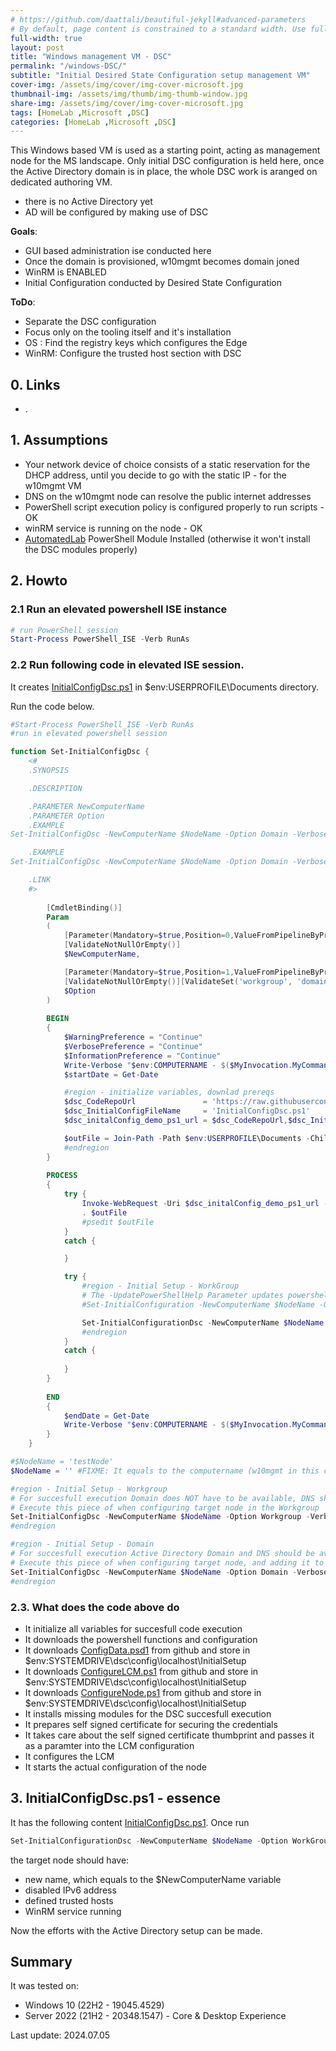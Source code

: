 ```yaml
---
# https://github.com/daattali/beautiful-jekyll#advanced-parameters
# By default, page content is constrained to a standard width. Use full-width: true to allow the content to span the entire width of the window.
full-width: true
layout: post
title: "Windows management VM - DSC"
permalink: "/windows-DSC/"
subtitle: "Initial Desired State Configuration setup management VM"
cover-img: /assets/img/cover/img-cover-microsoft.jpg
thumbnail-img: /assets/img/thumb/img-thumb-window.jpg
share-img: /assets/img/cover/img-cover-microsoft.jpg
tags: [HomeLab ,Microsoft ,DSC]
categories: [HomeLab ,Microsoft ,DSC]
---
```

This Windows based VM is used as a starting point, acting as management node for the MS landscape. Only initial DSC configuration is held here, once the Active Directory domain is in place, the whole DSC work is aranged on dedicated authoring VM.

* there is no Active Directory yet
* AD will be configured by making use of DSC

**Goals**:

* GUI based administration ise conducted here
* Once the domain is provisioned, w10mgmt becomes domain joned
* WinRM is ENABLED
* Initial Configuration conducted by Desired State Configuration

**ToDo**:

* Separate the DSC configuration
* Focus only on the tooling itself and it's installation
* OS   : Find the registry keys which configures the Edge
* WinRM: Configure the trusted host section with DSC

## 0. Links

* .

## 1. Assumptions

* Your network device of choice consists of a static reservation for the DHCP address, until you decide to go with the static IP - for the w10mgmt VM
* DNS on the w10mgmt node can resolve the public internet addresses
* PowerShell script execution policy is configured properly to run scripts - OK
* winRM service is running on the node - OK
* [AutomatedLab](https://github.com/makeitcloudy/AutomatedLab/tree/main) PowerShell Module Installed (otherwise it won't install the DSC modules properly)

## 2. Howto

### 2.1 Run an elevated powershell ISE instance

```powershell
# run PowerShell session
Start-Process PowerShell_ISE -Verb RunAs
```

### 2.2 Run following code in elevated ISE session.

It creates [InitialConfigDsc.ps1](https://raw.githubusercontent.com/makeitcloudy/HomeLab/feature/007_DesiredStateConfiguration/000_targetNode/InitialConfigDsc.ps1) in $env:USERPROFILE\Documents directory.

Run the code below.

```powershell
#Start-Process PowerShell_ISE -Verb RunAs
#run in elevated powershell session

function Set-InitialConfigDsc {
    <#
    .SYNOPSIS

    .DESCRIPTION

    .PARAMETER NewComputerName
    .PARAMETER Option
    .EXAMPLE
Set-InitialConfigDsc -NewComputerName $NodeName -Option Domain -Verbose

    .EXAMPLE
Set-InitialConfigDsc -NewComputerName $NodeName -Option Domain -Verbose

    .LINK
    #>
        
        [CmdletBinding()]
        Param
        (
            [Parameter(Mandatory=$true,Position=0,ValueFromPipelineByPropertyName=$true)]
            [ValidateNotNullOrEmpty()]
            $NewComputerName,

            [Parameter(Mandatory=$true,Position=1,ValueFromPipelineByPropertyName=$true)]
            [ValidateNotNullOrEmpty()][ValidateSet('workgroup', 'domain')]
            $Option
        )
    
        BEGIN
        {
            $WarningPreference = "Continue"
            $VerbosePreference = "Continue"
            $InformationPreference = "Continue"
            Write-Verbose "$env:COMPUTERNAME - $($MyInvocation.MyCommand) - InitialConfigDsc"
            $startDate = Get-Date

            #region - initialize variables, downlad prereqs
            $dsc_CodeRepoUrl               = 'https://raw.githubusercontent.com/makeitcloudy/HomeLab/feature/007_DesiredStateConfiguration/000_targetNode'
            $dsc_InitialConfigFileName     = 'InitialConfigDsc.ps1'
            $dsc_initalConfig_demo_ps1_url = $dsc_CodeRepoUrl,$dsc_InitialConfigFileName -join '/'

            $outFile = Join-Path -Path $env:USERPROFILE\Documents -ChildPath $dsc_InitialConfigFileName
            #endregion
        }
    
        PROCESS
        {
            try {
                Invoke-WebRequest -Uri $dsc_initalConfig_demo_ps1_url -OutFile $outFile -Verbose
                . $outFile
                #psedit $outFile
            }
            catch {

            }

            try {
                #region - Initial Setup - WorkGroup
                # The -UpdatePowerShellHelp Parameter updates powershell help on the target node
                #Set-InitialConfiguration -NewComputerName $NodeName -Option WorkGroup -UpdatePowerShellHelp  -Verbose

                Set-InitialConfigurationDsc -NewComputerName $NodeName -Option $Option -Verbose
                #endregion
            }
            catch {
    
            }
        }
    
        END
        {
            $endDate = Get-Date
            Write-Verbose "$env:COMPUTERNAME - $($MyInvocation.MyCommand) - Time taken: $("{0:%d}d:{0:%h}h:{0:%m}m:{0:%s}s" -f ((New-TimeSpan -Start $startDate -End $endDate)))"
        }
    }

#$NodeName = 'testNode'
$NodeName = '' #FIXME: It equals to the computername (w10mgmt in this case)

#region - Initial Setup - Workgroup
# For succesfull execution Domain does NOT have to be available, DNS should resolve public domains
# Execute this piece of when configuring target node in the Workgroup
Set-InitialConfigDsc -NewComputerName $NodeName -Option Workgroup -Verbose
#endregion

#region - Initial Setup - Domain
# For succesfull execution Active Directory Domain and DNS should be available
# Execute this piece of when configuring target node, and adding it to the domain
Set-InitialConfigDsc -NewComputerName $NodeName -Option Domain -Verbose
#endregion

```

### 2.3. What does the code above do

* It initialize all variables for succesfull code execution
* It downloads the powershell functions and configuration
* It downloads [ConfigData.psd1](https://raw.githubusercontent.com/makeitcloudy/HomeLab/feature/007_DesiredStateConfiguration/000_initialConfig/ConfigData.psd1) from github and store in $env:SYSTEMDRIVE\dsc\config\localhost\InitialSetup
* It downloads [ConfigureLCM.ps1](https://raw.githubusercontent.com/makeitcloudy/HomeLab/feature/007_DesiredStateConfiguration/000_initialConfig/ConfigureLCM.ps1) from github and store in $env:SYSTEMDRIVE\dsc\config\localhost\InitialSetup
* It downloads [ConfigureNode.ps1](https://raw.githubusercontent.com/makeitcloudy/HomeLab/feature/007_DesiredStateConfiguration/000_initialConfig/ConfigureNode.ps1) from github and store in $env:SYSTEMDRIVE\dsc\config\localhost\InitialSetup
* It installs missing modules for the DSC succesfull execution
* It prepares self signed certificate for securing the credentials
* It takes care about the self signed certificate thumbprint and passes it as a paramter into the LCM configuration
* It configures the LCM
* It starts the actual configuration of the node

## 3. InitialConfigDsc.ps1 - essence

It has the following content [InitialConfigDsc.ps1](https://raw.githubusercontent.com/makeitcloudy/HomeLab/feature/007_DesiredStateConfiguration/000_targetNode/InitialConfigDsc.ps1). Once run

```powershell
Set-InitialConfigurationDsc -NewComputerName $NodeName -Option WorkGroup -Verbose
```

the target node should have:

* new name, which equals to the $NewComputerName variable
* disabled IPv6 address
* defined trusted hosts
* WinRM service running

Now the efforts with the Active Directory setup can be made.

## Summary

It was tested on: 

* Windows 10 (22H2 - 19045.4529)
* Server 2022 (21H2 - 20348.1547) - Core & Desktop Experience

Last update: 2024.07.05
